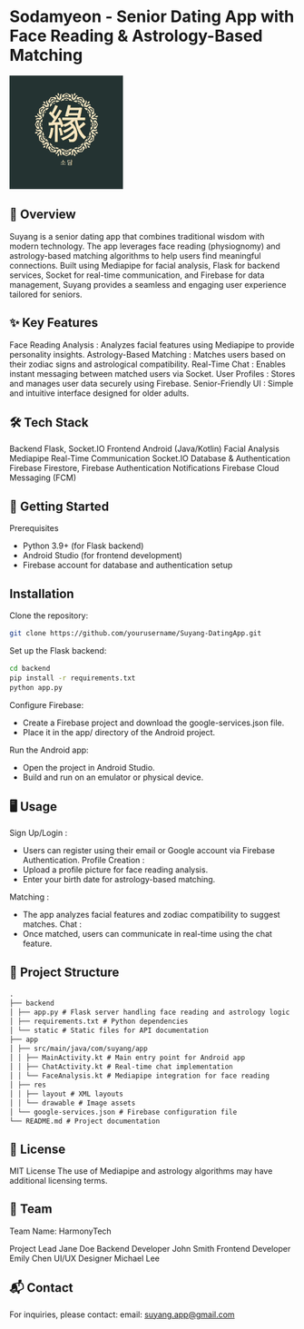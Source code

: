 # Sodamyeon - Senior Dating App with Face Reading & Astrology-Based Matching
<img src="SuyangApp/app/src/main/res/drawable/logo_sodamyeon.png" alt="Project Logo" style="width:200px; height:auto;"/>

## 📖 Overview
Suyang is a senior dating app that combines traditional wisdom with modern technology. The app leverages face reading (physiognomy) and astrology-based matching algorithms to help users find meaningful connections. Built using Mediapipe for facial analysis, Flask for backend services, Socket for real-time communication, and Firebase for data management, Suyang provides a seamless and engaging user experience tailored for seniors.

## ✨ Key Features
Face Reading Analysis :
Analyzes facial features using Mediapipe to provide personality insights.
Astrology-Based Matching :
Matches users based on their zodiac signs and astrological compatibility.
Real-Time Chat :
Enables instant messaging between matched users via Socket.
User Profiles :
Stores and manages user data securely using Firebase.
Senior-Friendly UI :
Simple and intuitive interface designed for older adults.

## 🛠 Tech Stack
Backend
Flask, Socket.IO
Frontend
Android (Java/Kotlin)
Facial Analysis
Mediapipe
Real-Time Communication
Socket.IO
Database & Authentication
Firebase Firestore, Firebase Authentication
Notifications
Firebase Cloud Messaging (FCM)

## 🚀 Getting Started
Prerequisites
- Python 3.9+ (for Flask backend)
- Android Studio (for frontend development)
- Firebase account for database and authentication setup
  
## Installation
Clone the repository:
```bash
git clone https://github.com/yourusername/Suyang-DatingApp.git
```
Set up the Flask backend:
```bash
cd backend
pip install -r requirements.txt
python app.py
```
Configure Firebase:
- Create a Firebase project and download the google-services.json file.
- Place it in the app/ directory of the Android project.
  
Run the Android app:
- Open the project in Android Studio.
- Build and run on an emulator or physical device.
  
## 🖥 Usage
Sign Up/Login :
- Users can register using their email or Google account via Firebase Authentication.
Profile Creation :
- Upload a profile picture for face reading analysis.
- Enter your birth date for astrology-based matching.
  
Matching :
- The app analyzes facial features and zodiac compatibility to suggest matches.
Chat :
- Once matched, users can communicate in real-time using the chat feature.
  
## 📁 Project Structure
```
.
├── backend
│ ├── app.py # Flask server handling face reading and astrology logic
│ ├── requirements.txt # Python dependencies
│ └── static # Static files for API documentation
├── app
│ ├── src/main/java/com/suyang/app
│ │ ├── MainActivity.kt # Main entry point for Android app
│ │ ├── ChatActivity.kt # Real-time chat implementation
│ │ └── FaceAnalysis.kt # Mediapipe integration for face reading
│ ├── res
│ │ ├── layout # XML layouts
│ │ └── drawable # Image assets
│ └── google-services.json # Firebase configuration file
└── README.md # Project documentation
```

## 📄 License
MIT License
The use of Mediapipe and astrology algorithms may have additional licensing terms.

## 🤝 Team
Team Name: HarmonyTech

Project Lead
Jane Doe
Backend Developer
John Smith
Frontend Developer
Emily Chen
UI/UX Designer
Michael Lee

## 📬 Contact
For inquiries, please contact:
email: suyang.app@gmail.com
